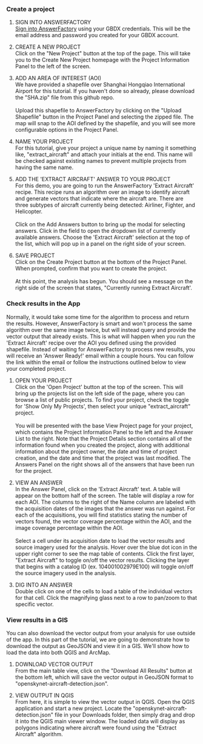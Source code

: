 ### Create a project
1. SIGN INTO ANSWERFACTORY<br/>
[Sign into AnswerFactory](https://vector.geobigdata.io/answer-factory/) using your GBDX credentials. This will be the email address and password you created for your GBDX account.

2. CREATE A NEW PROJECT<br/>
Click on the "New Project" button at the top of the page. This will take you to the Create New Project homepage with the Project Information Panel to the left of the screen.

3. ADD AN AREA OF INTEREST (AOI)<br/>
We have provided a shapefile over Shanghai Hongqiao International Airport for this tutorial. If you haven't done so already, please download the "SHA.zip" file from this github repo. <br/> <br/> Upload this shapefile to AnswerFactory by clicking on the "Upload Shapefile" button in the Project Panel and selecting the zipped file. The map will snap to the AOI defined by the shapefile, and you will see more configurable options in the Project Panel.  

4. NAME YOUR PROJECT<br/>
For this tutorial, give your project a unique name by naming it something like, "extract_aircraft" and attach your initials at the end. This name will be checked against existing names to prevent multiple projects from having the same name. 

5. ADD THE 'EXTRACT AIRCRAFT' ANSWER TO YOUR PROJECT<br/>
For this demo, you are going to run the AnswerFactory 'Extract Aircraft' recipe. This recipe runs an algorithm over an image to identify aircraft and generate vectors that indicate where the aircraft are. There are three subtypes of aircraft currently being detected: Airliner, Fighter, and Helicopter. <br/> <br/> Click on the Add Answers button to bring up the modal for selecting answers. Click in the field to open the dropdown list of currently available answers. Choose the 'Extract Aircraft' selection at the top of the list, which will pop up in a panel on the right side of your screen.

6. SAVE PROJECT<br/>
Click on the Create Project button at the bottom of the Project Panel. When prompted, confirm that you want to create the project. <br/> <br/> At this point, the analysis has begun. You should see a message on the right side of the screen that states, "Currently running Extract Aircraft'.

### Check results in the App
Normally, it would take some time for the algorithm to process and return the results. However, AnswerFactory is smart and won't process the same algorithm over the same image twice, but will instead query and provide the vector output that already exists. This is what will happen when you run the 'Extract Aircraft' recipe over the AOI you defined using the provided shapefile. Instead of waiting for AnswerFactory to process new results, you will receive an 'Answer Ready!' email within a couple hours. You can follow the link within the email or follow the instructions outlined below to view your completed project.

1. OPEN YOUR PROJECT<br/>
Click on the 'Open Project' button at the top of the screen. This will bring up the projects list on the left side of the page, where you can browse a list of public projects. To find your project, check the toggle for 'Show Only My Projects', then select your unique "extract_aircraft" project. <br/> <br/> You will be presented with the base View Project page for your project, which contains the Project Information Panel to the left and the Answer List to the right. Note that the Project Details section contains all of the information found when you created the project, along with additional information about the project owner, the date and time of project creation, and the date and time that the project was last modified. The Answers Panel on the right shows all of the answers that have been run for the project. 

2. VIEW AN ANSWER<br/> 
In the Answer Panel, click on the 'Extract Aircraft' text. A table will appear on the bottom half of the screen. The table will display a row for each AOI. The columns to the right of the Name column are labeled with the acquisition dates of the images that the answer was run against. For each of the acquisitions, you will find statistics stating the number of vectors found, the vector coverage percentage within the AOI, and the image coverage percentage within the AOI. <br/> <br/> Select a cell under its acquisition date to load the vector results and source imagery used for the analysis. Hover over the blue dot icon in the upper right corner to see the map table of contents. Click the first layer, "Extract Aircraft" to toggle on/off the vector results. Clicking the layer that begins with a catalog ID (ex. 104001002979E100) will toggle on/off the source imagery used in the analysis.  

3. DIG INTO AN ANSWER<br/>
Double click on one of the cells to load a table of the individual vectors for that cell. Click the magnifying glass next to a row to pan/zoom to that specific vector.

### View results in a GIS 
You can also download the vector output from your analysis for use outside of the app. In this part of the tutorial, we are going to demonstrate how to download the output as GeoJSON and view it in a GIS. We'll show how to load the data into both QGIS and ArcMap. <br/> 

1. DOWNLOAD VECTOR OUTPUT<br/>
From the main table view, click on the "Download All Results" button at the bottom left, which will save the vector output in GeoJSON format to "openskynet-aircraft-detection.json". 

2. VIEW OUTPUT IN QGIS<br/>
From here, it is simple to view the vector output in QGIS. Open the QGIS application and start a new project. Locate the "openskynet-aircraft-detection.json" file in your Downloads folder, then simply drag and drop it into the QGIS main viewer window. The loaded data will display as polygons indicating where aircraft were found using the "Extract Aircraft" algorithm.  

